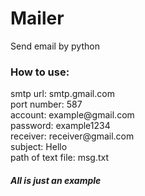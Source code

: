 # Mailer
Send email by python
<h3>How to use:</h3>
<p>
  smtp url: smtp.gmail.com<br>
  port number: 587<br>
  account: example@gmail.com<br>
  password: example1234<br>
  receiver: receiver@gmail.com<br>
  subject: Hello<br>
  path of text file: msg.txt
</p>  
<h5>All is just an example</h5>  
